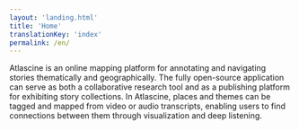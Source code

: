 ```yaml
---
layout: 'landing.html'
title: 'Home'
translationKey: 'index'
permalink: /en/
---
```


Atlascine is an online mapping platform for annotating and navigating stories thematically and geographically. The fully open-source application can serve as both a collaborative research tool and as a publishing platform for exhibiting story collections. In Atlascine, places and themes can be tagged and mapped from video or audio transcripts, enabling users to find connections between them through visualization and deep listening.